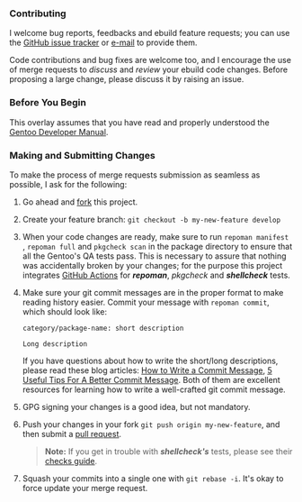 ### Contributing

I welcome bug reports, feedbacks and ebuild feature requests; you can use the
[GitHub issue tracker](https://github.com/SpiderX/portage-overlay/issues/) or
[e-mail](repositories.xml#L9) to provide them.

Code contributions and bug fixes are welcome too, and I encourage the use of
merge requests to _discuss_ and _review_ your ebuild code changes. Before
proposing a large change, please discuss it by raising an issue.

### Before You Begin

This overlay assumes that you have read and properly understood the
[Gentoo Developer Manual](https://devmanual.gentoo.org).

### Making and Submitting Changes

To make the process of merge requests submission as seamless as possible, I ask
for the following:

1. Go ahead and [fork](https://help.github.com/articles/fork-a-repo)
   this project.
2. Create your feature branch:
   `git checkout -b my-new-feature develop`
3. When your code changes are ready, make sure to run `repoman manifest` ,
   `repoman full` and `pkgcheck scan` in the package directory to ensure that
   all the Gentoo's QA tests pass. This is necessary to assure that nothing
   was accidentally broken by your changes; for the purpose this project
   integrates [GitHub Actions](.github/workflows) for _**repoman**_, _pkgcheck_
   and _**shellcheck**_ tests.
4. Make sure your git commit messages are in the proper format to make reading
   history easier. Commit your message with `repoman commit`, which should look
   like:

   ```console
   category/package-name: short description

   Long description
   ```

   If you have questions about how to write the short/long descriptions,
   please read these blog articles:
   [How to Write a Commit Message](https://chris.beams.io/posts/git-commit/),
   [5 Useful Tips For A Better Commit Message](https://robots.thoughtbot.com/5-useful-tips-for-a-better-commit-message).
   Both of them are excellent resources for learning how to write a well-crafted
   git commit message.
5. GPG signing your changes is a good idea, but not mandatory.
6. Push your changes in your fork `git push origin my-new-feature`, and then
   submit a [pull request](https://help.github.com/articles/creating-a-pull-request).

   > **Note:**  If you get in trouble with _**shellcheck's**_ tests, please see
   > their [checks guide](https://github.com/koalaman/shellcheck/wiki/Checks).

7. Squash your commits into a single one with `git rebase -i`. It's okay to
   force update your merge request.
